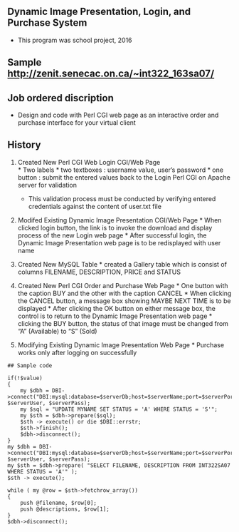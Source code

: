 ## Dynamic Image Presentation, Login, and Purchase System

  * This program was school project, 2016

## Sample  http://zenit.senecac.on.ca/~int322_163sa07/

## Job ordered discription

  * Design and code with Perl CGI web page as an interactive order and purchase interface for your virtual client

## History

   1. Created New Perl CGI Web Login CGI/Web Page   
     * Two labels
     * two textboxes : username value, user’s password
     * one button    : submit the entered values back to the Login Perl CGI on Apache server for validation
      - This validation process must be conducted by verifying entered credentials against the content of user.txt file
        
   2. Modifed Existing Dynamic Image Presentation CGI/Web Page
     * When clicked login button, the link is to invoke the download and display process of the new Login web page
     * After successful login, the Dynamic Image Presentation web page is to be redisplayed with user name
   
   3. Created New MySQL Table
    * created a Gallery table which is consist of columns FILENAME, DESCRIPTION, PRICE and STATUS
   
   4. Created New Perl CGI Order and Purchase Web Page
    * One button with the caption BUY and the other with the caption CANCEL
    * When clicking the CANCEL button, a message box showing MAYBE NEXT TIME is to be displayed
    * After clicking the OK button on either message box, the control is to return to the Dynamic Image Presentation web page
    * clicking the BUY button, the status of that image must be changed from “A” (Available) to “S” (Sold)
   
   5. Modifying Existing Dynamic Image Presentation Web Page
    * Purchase works only after logging on successfully
    
    ## Sample code
    
    if(!$value)
    {	
	    my $dbh = DBI->connect("DBI:mysql:database=$serverDb;host=$serverName;port=$serverPort", $serverUser, $serverPass);
	    my $sql = "UPDATE MYNAME SET STATUS = 'A' WHERE STATUS = 'S'";
    	my $sth = $dbh->prepare($sql);
	    $sth -> execute() or die $DBI::errstr;
	    $sth->finish();
	    $dbh->disconnect();
    }
    my $dbh = DBI->connect("DBI:mysql:database=$serverDb;host=$serverName;port=$serverPort", $serverUser, $serverPass);
    my $sth = $dbh->prepare( "SELECT FILENAME, DESCRIPTION FROM INT322SA07 WHERE STATUS = 'A'" );
    $sth -> execute();

    while ( my @row = $sth->fetchrow_array())
    {
	    push @filename, $row[0];
	    push @descriptions, $row[1];
    }
    $dbh->disconnect();
   
   
